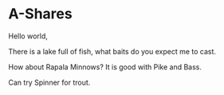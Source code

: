 # A-Shares
Hello world,

There is a lake full of fish, what baits do you expect me to cast.

How about Rapala Minnows? It is good with Pike and Bass.

Can try Spinner for trout.
